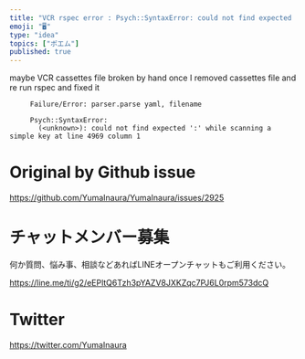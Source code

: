 ```yaml
---
title: "VCR rspec error : Psych::SyntaxError: could not find expected ':' whil"
emoji: "🖥"
type: "idea"
topics: ["ポエム"]
published: true
---
```


maybe VCR cassettes file broken by hand
once I removed cassettes file and re run rspec and fixed it 

```
     Failure/Error: parser.parse yaml, filename

     Psych::SyntaxError:
       (<unknown>): could not find expected ':' while scanning a simple key at line 4969 column 1
```

# Original by Github issue

https://github.com/YumaInaura/YumaInaura/issues/2925








<!-- Update From Qiita API -->

# チャットメンバー募集


何か質問、悩み事、相談などあればLINEオープンチャットもご利用ください。

https://line.me/ti/g2/eEPltQ6Tzh3pYAZV8JXKZqc7PJ6L0rpm573dcQ





# Twitter


https://twitter.com/YumaInaura


<!-- Update From Qiita API -->


